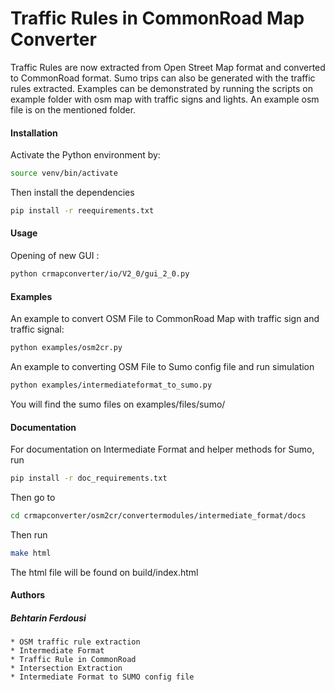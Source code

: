 # Traffic Rules in CommonRoad Map Converter

Traffic Rules are now extracted from Open Street Map format and converted to 
CommonRoad format. Sumo trips can also be generated with the traffic rules 
extracted.
Examples can be demonstrated by running the scripts on example folder with osm 
map with traffic signs and lights. An example osm file is on the mentioned folder.

#### Installation
Activate the Python environment by:
```bash
source venv/bin/activate
```
Then install the dependencies
```bash
pip install -r reequirements.txt
```

#### Usage

Opening of new GUI : 
```bash
python crmapconverter/io/V2_0/gui_2_0.py
```

#### Examples

An example to convert OSM File to CommonRoad Map with traffic sign and traffic signal:  
```bash
python examples/osm2cr.py
```

An example to converting OSM File to Sumo config file and run simulation
```bash
python examples/intermediateformat_to_sumo.py
```
You will find the sumo files on examples/files/sumo/

#### Documentation
For documentation on Intermediate Format and helper methods for Sumo, run
 ```bash
pip install -r doc_requirements.txt
```
Then go to
```bash
cd crmapconverter/osm2cr/convertermodules/intermediate_format/docs
```
Then run
```bash
make html
```
The html file will be found on build/index.html

#### Authors

##### Behtarin Ferdousi
    * OSM traffic rule extraction
    * Intermediate Format
    * Traffic Rule in CommonRoad
    * Intersection Extraction
    * Intermediate Format to SUMO config file
